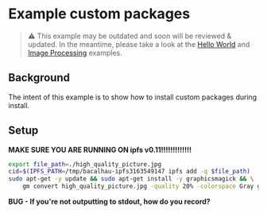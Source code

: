 # Example custom packages

> ⚠️ This example may be outdated and soon will be reviewed & updated. In the meantime, please take a look at the [Hello World](https://docs.bacalhau.org/getting-started/installation) and [Image Processing](https://docs.bacalhau.org/demos/image-processing) examples.

## Background

The intent of this example is to show how to install custom packages during install.

## Setup

**MAKE SURE YOU ARE RUNNING ON ipfs v0.11!!!!!!!!!!!!!**

```bash
export file_path=./high_quality_picture.jpg
cid=$(IPFS_PATH=/tmp/bacalhau-ipfs3163549147 ipfs add -q $file_path)
sudo apt-get -y update && sudo apt-get install -y graphicsmagick && \
    gm convert high_quality_picture.jpg -quality 20% -colorspace Gray gray_scale.jpg && IPFS_PATH= ipfs add 
```

**BUG - If you're not outputting to stdout, how do you record?**

